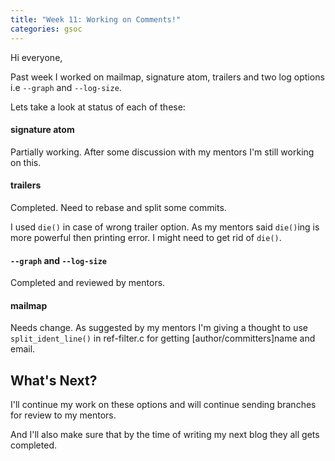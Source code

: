 ```yaml
---
title: "Week 11: Working on Comments!"
categories: gsoc
---
```


Hi everyone,

Past week I worked on mailmap, signature atom, trailers and two log options i.e `--graph` and `--log-size`.

Lets take a look at status of each of these:

#### signature atom

Partially working. After some discussion with my mentors I'm still working on this.

#### trailers

Completed. Need to rebase and split some commits. 

I used `die()` in case of wrong trailer option. As my mentors said `die()`ing is more powerful then printing error. I might need to get rid of `die()`. 

#### `--graph` and `--log-size`

Completed and reviewed by mentors.

#### mailmap

Needs change. As suggested by my mentors I'm giving a thought to use `split_ident_line()` in ref-filter.c for getting [author/committers]name and email.

## What's Next?

I'll continue my work on these options and will continue sending branches for review to my mentors.

And I'll also make sure that by the time of writing my next blog they all gets completed.
